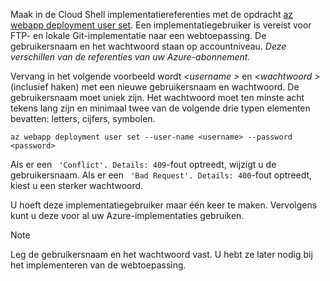 Maak in de Cloud Shell implementatiereferenties met de opdracht [az webapp deployment user set](/cli/azure/webapp/deployment/user#set). Een implementatiegebruiker is vereist voor FTP- en lokale Git-implementatie naar een webtoepassing. De gebruikersnaam en het wachtwoord staan op accountniveau. _Deze verschillen van de referenties van uw Azure-abonnement._

Vervang in het volgende voorbeeld wordt  *\<username >* en  *\<wachtwoord >* (inclusief haken) met een nieuwe gebruikersnaam en wachtwoord. De gebruikersnaam moet uniek zijn. Het wachtwoord moet ten minste acht tekens lang zijn en minimaal twee van de volgende drie typen elementen bevatten: letters, cijfers, symbolen. 

```azurecli-interactive
az webapp deployment user set --user-name <username> --password <password>
```

Als er een ` 'Conflict'. Details: 409`-fout optreedt, wijzigt u de gebruikersnaam. Als er een ` 'Bad Request'. Details: 400`-fout optreedt, kiest u een sterker wachtwoord.

U hoeft deze implementatiegebruiker maar één keer te maken. Vervolgens kunt u deze voor al uw Azure-implementaties gebruiken.

> [!NOTE]
> Leg de gebruikersnaam en het wachtwoord vast. U hebt ze later nodig bij het implementeren van de webtoepassing.
>
>